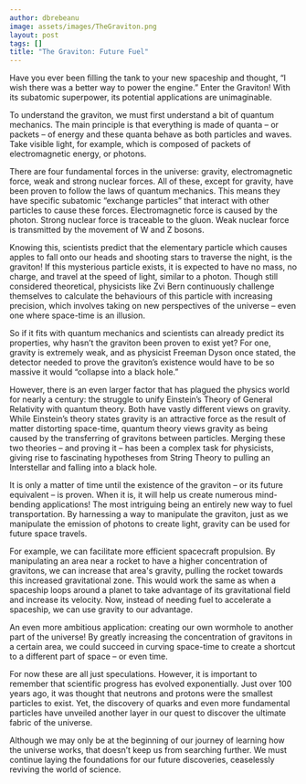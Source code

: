```yaml
---
author: dbrebeanu
image: assets/images/TheGraviton.png
layout: post
tags: []
title: "The Graviton: Future Fuel"
---
```

Have you ever been filling the tank to your new spaceship and thought,
“I wish there was a better way to power the engine.” Enter the Graviton!
With its subatomic superpower, its potential applications are
unimaginable.

To understand the graviton, we must first understand a bit of quantum
mechanics. The main principle is that everything is made of quanta – or
packets – of energy and these quanta behave as both particles and waves.
Take visible light, for example, which is composed of packets of
electromagnetic energy, or photons.

There are four fundamental forces in the universe: gravity,
electromagnetic force, weak and strong nuclear forces. All of these,
except for gravity, have been proven to follow the laws of quantum
mechanics. This means they have specific subatomic “exchange particles”
that interact with other particles to cause these forces.
Electromagnetic force is caused by the photon. Strong nuclear force is
traceable to the gluon. Weak nuclear force is transmitted by the
movement of W and Z bosons.

Knowing this, scientists predict that the elementary particle which
causes apples to fall onto our heads and shooting stars to traverse the
night, is the graviton! If this mysterious particle exists, it is
expected to have no mass, no charge, and travel at the speed of light,
similar to a photon. Though still considered theoretical, physicists
like Zvi Bern continuously challenge themselves to calculate the
behaviours of this particle with increasing precision, which involves
taking on new perspectives of the universe – even one where space-time
is an illusion.

So if it fits with quantum mechanics and scientists can already predict
its properties, why hasn’t the graviton been proven to exist yet? For
one, gravity is extremely weak, and as physicist Freeman Dyson once
stated, the detector needed to prove the graviton’s existence would have
to be so massive it would “collapse into a black hole.”

However, there is an even larger factor that has plagued the physics
world for nearly a century: the struggle to unify Einstein’s Theory of
General Relativity with quantum theory. Both have vastly different views
on gravity. While Einstein’s theory states gravity is an attractive
force as the result of matter distorting space-time, quantum theory
views gravity as being caused by the transferring of gravitons between
particles. Merging these two theories – and proving it – has been a
complex task for physicists, giving rise to fascinating hypotheses from
String Theory to pulling an Interstellar and falling into a black hole.

It is only a matter of time until the existence of the graviton – or its
future equivalent – is proven. When it is, it will help us create
numerous mind-bending applications! The most intriguing being an
entirely new way to fuel transportation. By harnessing a way to
manipulate the graviton, just as we manipulate the emission of photons
to create light, gravity can be used for future space travels.

For example, we can facilitate more efficient spacecraft propulsion. By
manipulating an area near a rocket to have a higher concentration of
gravitons, we can increase that area's gravity, pulling the rocket
towards this increased gravitational zone. This would work the same as
when a spaceship loops around a planet to take advantage of its
gravitational field and increase its velocity. Now, instead of needing
fuel to accelerate a spaceship, we can use gravity to our advantage.

An even more ambitious application: creating our own wormhole to another
part of the universe! By greatly increasing the concentration of
gravitons in a certain area, we could succeed in curving space-time to
create a shortcut to a different part of space – or even time.

For now these are all just speculations. However, it is important to
remember that scientific progress has evolved exponentially. Just over
100 years ago, it was thought that neutrons and protons were the
smallest particles to exist. Yet, the discovery of quarks and even more
fundamental particles have unveiled another layer in our quest to
discover the ultimate fabric of the universe.

Although we may only be at the beginning of our journey of learning how
the universe works, that doesn’t keep us from searching further. We must
continue laying the foundations for our future discoveries, ceaselessly
reviving the world of science.
